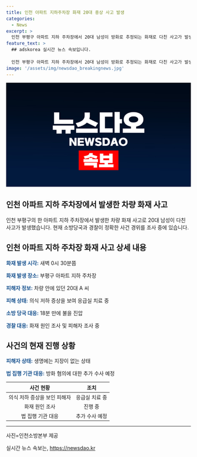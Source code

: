 ```yaml
---
title: 인천 아파트 지하주차장 화재 20대 중상 사고 발생
categories:
  - News
excerpt: >
  인천 부평구 아파트 지하 주차장에서 20대 남성이 방화로 추정되는 화재로 다친 사고가 발생했습니다. 새벽 0시 30분쯤 주차된 SUV에서 불이 나며 A씨가 의식 저하 증상을 보였고, 소방 당국이 긴급 대응하여 불을 진압했습니다. 경찰과 소방 당국은 사건 경위와 화재 원인을 조사 중이며, A씨는 생명에 지장은 없는 상태이지만 방화 혐의에 대해 수사될 예정입니다. (사진=인천소방본부 제공)
feature_text: >
  ## adskorea 실시간 뉴스 속보입니다.

  인천 부평구 아파트 지하 주차장에서 20대 남성이 방화로 추정되는 화재로 다친 사고가 발생했습니다. 새벽 0시 30분쯤 주차된 SUV에서 불이 나며 A씨가 의식 저하 증상을 보였고, 소방 당국이 긴급 대응하여 불을 진압했습니다. 경찰과 소방 당국은 사건 경위와 화재 원인을 조사 중이며, A씨는 생명에 지장은 없는 상태이지만 방화 혐의에 대해 수사될 예정입니다. (사진=인천소방본부 제공)
image: '/assets/img/newsdao_breakingnews.jpg'
---
```


<p><img src="/assets/img/newsdao_breakingnews.jpg" alt="adskorea 속보" /></p>

<h2>인천 아파트 지하 주차장에서 발생한 차량 화재 사고</h2>

<p data-ke-size="size16">인천 부평구의 한 아파트 지하 주차장에서 발생한 차량 화재 사고로 20대 남성이 다친 사고가 발생했습니다. 현재 소방당국과 경찰이 정확한 사건 경위를 조사 중에 있습니다.</p>

<h2 data-ke-size="size26">인천 아파트 지하 주차장 화재 사고 상세 내용</h2>

<p><b><span style="color: #1a5490;">화재 발생 시각:</span></b> 새벽 0시 30분쯤</p>

<p><b><span style="color: #1a5490;">화재 발생 장소:</span></b> 부평구 아파트 지하 주차장</p>

<p><b><span style="color: #1a5490;">피해자 정보:</span></b> 차량 안에 있던 20대 A 씨</p>

<p><b><span style="color: #1a5490;">피해 상태:</span></b> 의식 저하 증상을 보여 응급실 치료 중</p>

<p><b><span style="color: #1a5490;">소방 당국 대응:</span></b> 18분 만에 불을 진압</p>

<p><b><span style="color: #1a5490;">경찰 대응:</span></b> 화재 원인 조사 및 피해자 조사 중</p>

<h2 data-ke-size="size26">사건의 현재 진행 상황</h2>

<p><b><span style="color: #1a5490;">피해자 상태:</span></b> 생명에는 지장이 없는 상태</p>

<p><b><span style="color: #1a5490;">법 집행 기관 대응:</span></b> 방화 혐의에 대한 추가 수사 예정</p>

<table>
    <thead>
        <tr>
            <th style="text-align: center;">사건 현황</th>
            <th style="text-align: center;">조치</th>
        </tr>
    </thead>
    <tbody>
        <tr>
            <td style="text-align: center;">의식 저하 증상을 보인 피해자</td>
            <td style="text-align: center;">응급실 치료 중</td>
        </tr>
        <tr>
            <td style="text-align: center;">화재 원인 조사</td>
            <td style="text-align: center;">진행 중</td>
        </tr>
        <tr>
            <td style="text-align: center;">법 집행 기관 대응</td>
            <td style="text-align: center;">추가 수사 예정</td>
        </tr>
    </tbody>
</table>

<hr>

<p data-ke-size="size16">사진=인천소방본부 제공</p>
실시간 뉴스 속보는, <a href="https://newsdao.kr" rel="dofollow">https://newsdao.kr</a>


